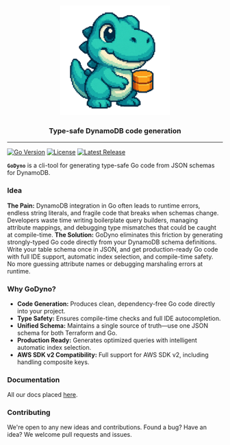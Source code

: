 <div align="center">
  <img src="./.media/logo.png" alt="GoDyno Logo" />
  <br>
  <h3 align="center">Type-safe DynamoDB code generation</h3>
</div>

---

[![Go Version](https://img.shields.io/github/go-mod/go-version/Mad-Pixels/go-dyno?style=flat-square&logo=go&logoColor=white)](https://golang.org/) [![License](https://img.shields.io/github/license/Mad-Pixels/go-dyno?style=flat-square)](LICENSE) [![Latest Release](https://img.shields.io/github/v/release/Mad-Pixels/go-dyno?style=flat-square&logo=github)](https://github.com/Mad-Pixels/go-dyno/releases/latest)

**`GoDyno`** is a cli-tool for generating type-safe Go code from JSON schemas for DynamoDB.

### Idea
**The Pain:** DynamoDB integration in Go often leads to runtime errors, endless string literals, and fragile code that breaks when schemas change. Developers waste time writing boilerplate query builders, managing attribute mappings, and debugging type mismatches that could be caught at compile-time.
**The Solution:** GoDyno eliminates this friction by generating strongly-typed Go code directly from your DynamoDB schema definitions. Write your table schema once in JSON, and get production-ready Go code with full IDE support, automatic index selection, and compile-time safety. No more guessing attribute names or debugging marshaling errors at runtime.

### Why GoDyno?
- **Code Generation:** Produces clean, dependency-free Go code directly into your project.
- **Type Safety:** Ensures compile-time checks and full IDE autocompletion. 
- **Unified Schema:** Maintains a single source of truth—use one JSON schema for both Terraform and Go.
- **Production Ready:** Generates optimized queries with intelligent automatic index selection.
- **AWS SDK v2 Compatibility:** Full support for AWS SDK v2, including handling composite keys.

### Documentation
All our docs placed [here](https://go-dyno.madpixels.io/).

### Contributing
We're open to any new ideas and contributions.
Found a bug? Have an idea? We welcome pull requests and issues.
